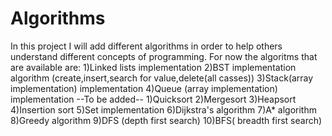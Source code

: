 # Algorithms

In this project I will add different algorithms in order to help others understand different concepts of programming.
For now the algoritms that are available are:
1)Linked lists implementation
2)BST implementation algorithm (create,insert,search for value,delete(all casses))
3)Stack(array implementation) implementation
4)Queue (array implementation) implementation
--To be added--
1)Quicksort
2)Mergesort
3)Heapsort
4)Insertion sort
5)Set implementation
6)Dijkstra's algorithm
7)A* algorithm
8)Greedy algorithm
9)DFS (depth first search)
10)BFS( breadth first search)
